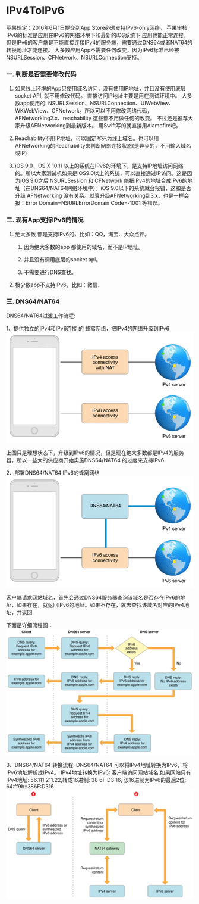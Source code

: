 # IPv4ToIPv6

苹果规定：2016年6月1日提交到App Store必须支持IPv6-only网络。
苹果审核IPv6的标准是应用在IPv6的网络环境下和最新的iOS系统下,应用也能正常连接。但是IPv6的客户端是不能直接连接IPv4的服务端，需要通过DNS64或者NAT64的转换地址才能连接。
大多数应用App不需要任何改变，因为IPv6标准已经被NSURLSession、CFNetwork、NSURLConnection支持。

### 一. 判断是否需要修改代码
1. 如果线上环境的App只使用域名访问，没有使用IP地址，并且没有使用底层socket API, 就不用修改代码。
直接访问IP地址主要是用在测试环境中。
大多数app使用的: NSURLSession、NSURLConnection、UIWebView、WKWebView、CFNetwork。所以可以不用修改网络代码，AFNetworking2.x、reachability 这些都不用做任何的改变。 
不过还是推荐大家升级AFNetworking到最新版本。
用Swift写的就直接用Alamofire吧。

2. Reachability不用IP地址，可以固定写死为线上域名。也可以用AFNetworking的Reachability来判断网络连接状态(是异步的，不用输入域名或IP)

3. iOS 9.0、OS X 10.11 以上的系统在IPv6的环境下，是支持IP地址访问网络的。所以大家测试机如果是iOS9.0以上的系统，可以直接通过IP访问。这是因为iOS 9.0之后 NSURLSession 和 CFNetwork 能把IPv4的地址合成IPv6的地址（在DNS64/NAT64网络环境中）。iOS 9.0以下的系统就会报错，这和是否升级 AFNetworking 没有关系。就算升级AFNetworking到3.x，也是一样会报：Error Domain=NSURLErrorDomain Code=-1001 等错误。

### 二. 现有App支持IPv6的情况
1. 绝大多数 都是支持IPv6的，比如：QQ，淘宝、大众点评。
    1. 因为绝大多数的app 都使用的域名，而不是IP地址。

    2. 并且没有调用底层的socket api。

    3. 不需要进行DNS查找。


2. 极少数app不支持IPv6，比如：微信.

### 三. DNS64/NAT64
 DNS64/NAT64过渡工作流程:

 1、提供独立的IPv4和IPv6连接 的 蜂窝网络，把IPv4的网络升级到IPv6
 ![](Image1.png)

 上图只是理想状态下，升级到IPv6的情况，但是现在绝大多数都是IPv4的服务器，所以一些大的供应商开始实施DNS64/NAT64 的过度来支持IPv6.

 2、部署DNS64/NAT64 IPv6的蜂窝网络
  ![](Image2.png)

  客户端请求网站域名，首先会通过DNS64服务器查询该域名是否存在IPv6的地址，如果存在，就返回IPv6的地址。如果不存在，就去查找该域名对应的IPv4地址，并返回.

  下面是详细流程图：
  ![](Image3.png)

  3、DNS64/NAT64 转换流程:
  DNS64/NAT64 可以将IPv4地址转换为IPv6，将IPv6地址解析成IPv4。
  IPv4地址转换为IPv6:
  客户端访问网站域名,如果网站只有IPv4地址: 56.111.211.22,转成16进制: 38 6F D3 16, 该16进制为IPv6的最后2位: 64:ff9b::386F:D316
  ![](Image4.png)